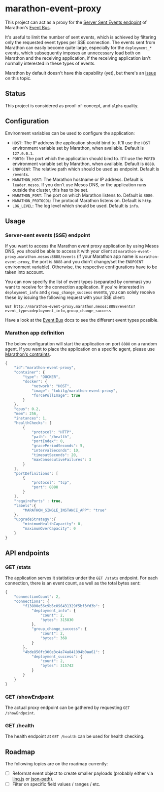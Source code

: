 # marathon-event-proxy

This project can act as a proxy for the [Server Sent Events endpoint](https://mesosphere.github.io/marathon/docs/generated/api.html#v2_events_get) of Marathon's [Event Bus](https://mesosphere.github.io/marathon/docs/event-bus.html).
  
It's useful to limit the number of sent events, which is achieved by filtering only the requested event types per SSE connection. The events sent from Marathon can easily become quite large, especially for the `deployment_*` events, which subsequently imposes an unnecessary load both on Marathon and the receiving application, if the receiving application isn't normally interested in these types of events. 

Marathon by default doesn't have this capability (yet), but there's an [issue](https://github.com/mesosphere/marathon/issues/4637) on this topic. 

## Status

This project is considered as proof-of-concept, and `alpha` quality. 

## Configuration

Environment variables can be used to configure the application:

* `HOST`: The IP address the application should bind to. It'll use the `HOST` environment variable set by Marathon, when available. Default is `127.0.0.1`. 
* `PORT0`: The port which the application should bind to. It'll use the `PORT0` environment variable set by Marathon, when available. Default is `8888`.
* `ENDPOINT`: The relative path which should be used as endpoint. Default is `/events`. 
* `MARATHON_HOST`: The Marathon hostname or IP address. Default is `leader.mesos`. If you don't use Mesos DNS, or the application runs outside the cluster, this has to be set.
* `MARATHON_PORT`: The port on which Marathon listens to. Default is `8080`.
* `MARATHON_PROTOCOL`: The protocol Marathon listens on. Default is `http`. 
* `LOG_LEVEL`: The log level which should be used. Default is `info`.

## Usage

### Server-sent events (SSE) endpoint

If you want to access the Marathon event proxy application by using Mesos DNS, you should be able to access it with your client at `marathon-event-proxy.marathon.mesos:8888/events` (if your Marathon app name is `marathon-event-proxy`, the port is `8888` and you didn't change/set the `ENDPOINT` environment variable). Otherwise, the respective configurations have to be taken into account.

You can now specify the list of event types (separated by commas) you want to receive for the connection application. If you're interested in `deployment_info` and `group_change_success` events, you can solely receive these by issuing the following request with your SSE client:

    GET http://marathon-event-proxy.marathon.mesos:8888/events?event_types=deployment_info,group_change_success

Have a look at the [Event Bus](https://mesosphere.github.io/marathon/docs/event-bus.html) docs to see the different event types possible.

### Marathon app definition

The below configuration will start the application on port `8888` on a random agent. If you want to place the application on a specific agent, please use [Marathon's contraints](https://mesosphere.github.io/marathon/docs/constraints.html).

```javascript
{
    "id":"marathon-event-proxy",
    "container": {
        "type": "DOCKER",
        "docker": {
            "network": "HOST",
            "image": "tobilg/marathon-event-proxy",
            "forcePullImage": true
        }
    },
    "cpus": 0.2,
    "mem": 256,
    "instances": 1,
    "healthChecks": [
        {
            "protocol": "HTTP",
            "path": "/health",
            "portIndex": 0,
            "gracePeriodSeconds": 5,
            "intervalSeconds": 10,
            "timeoutSeconds": 20,
            "maxConsecutiveFailures": 3
        }
    ],
    "portDefinitions": [
        {
            "protocol": "tcp",
            "port": 8888
        }
    ],
    "requirePorts" : true,
    "labels":{
        "MARATHON_SINGLE_INSTANCE_APP": "true"
    },
    "upgradeStrategy":{
        "minimumHealthCapacity": 0,
        "maximumOverCapacity": 0
    }
}
```

## API endpoints

### GET /stats

The application serves it statistics under the `GET /stats` endpoint. For each connection, there is an event count, as well as the total bytes sent:

```javascript
{
	"connectionCount": 2,
	"connections": {
		"f13800e56c9b5c096431329f5bf3fd3b": {
			"deployment_info": {
				"count": 2,
				"bytes": 315830
			},
			"group_change_success": {
				"count": 2,
				"bytes": 368
			}
		},
		"4bde850fc300e3c4a74a841094b0aa61": {
			"deployment_success": {
				"count": 2,
				"bytes": 315742
			}
		}
	}
}
```

### GET /showEndpoint

The actual proxy endpoint can be gathered by requesting `GET /showEndpoint`. 

### GET /health

The health endpoint at `GET /health` can be used for health checking.

## Roadmap

The following topics are on the roadmap currently:

 - [ ] Reformat event object to create smaller payloads (probably either via [linq.js](https://www.npmjs.com/package/linq) or [json-path](https://www.npmjs.com/package/json-path)).
 - [ ] Filter on specific field values / ranges / etc.
